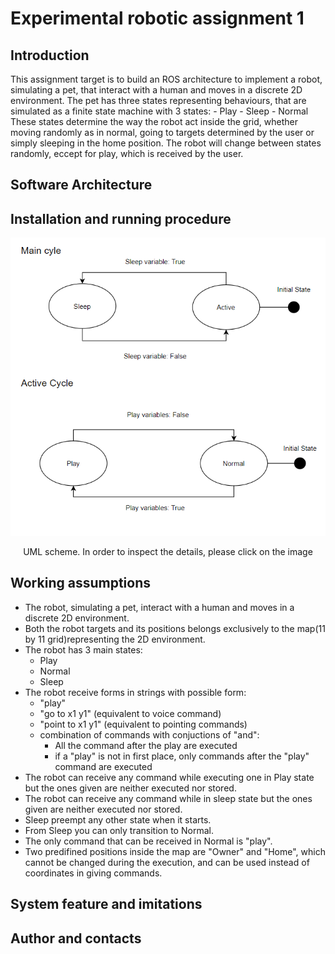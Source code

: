 # Experimental robotic assignment 1

## Introduction

This assignment target is to build an ROS architecture to implement a robot, simulating a pet, that
interact with a human and moves in a discrete 2D environment.
The pet has three states representing behaviours, that are simulated as a finite state machine with 3 states:
	- Play
	- Sleep
	- Normal
These states determine the way the robot act inside the grid, whether moving randomly as in normal, going to targets determined by the user or simply sleeping in the home position.
The robot will change between states randomly, eccept for play, which is received by the user.

## Software Architecture


## Installation and running procedure

<p align="center">
  <img src="https://github.com/Matt98x/Experimental_assignment1/blob/main/Images/Finite_state_machines.PNG?raw=true "Title"">
</p>
<p align="center">
  UML scheme. In order to inspect the details, please click on the image
</p>

## Working assumptions

* The robot, simulating a pet, interact with a human and moves in a discrete 2D environment.
* Both the robot targets and its positions belongs exclusively to the map(11 by 11 grid)representing the 2D environment.
* The robot has 3 main states:
	- Play
	- Normal
	- Sleep
* The robot receive forms in strings with possible form:
	- "play"	
	- "go to x1 y1" (equivalent to voice command)
	- "point to x1 y1" (equivalent to pointing commands)
	- combination of commands with conjuctions of "and":
		- All the command after the play are executed
		- if a "play" is not in first place, only commands after the "play" command are executed
* The robot can receive any command while executing one in Play state but the ones given are neither executed nor stored.
* The robot can receive any command while in sleep state but the ones given are neither executed nor stored.
* Sleep preempt any other state when it starts.
* From Sleep you can only transition to Normal.
* The only command that can be received in Normal is "play".
* Two predifined positions inside the map are "Owner" and "Home", which cannot be changed during the execution, and can be used instead of coordinates in giving commands.

## System feature and imitations

## Author and contacts
